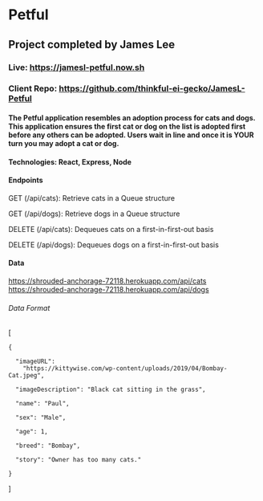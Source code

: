 # Petful
## Project completed by James Lee

### Live: https://jamesl-petful.now.sh
### Client Repo: https://github.com/thinkful-ei-gecko/JamesL-Petful

#### The Petful application resembles an adoption process for cats and dogs.  This application ensures the first cat or dog on the list is adopted first before any others can be adopted.  Users wait in line and once it is YOUR turn you may adopt a cat or dog.

#### Technologies: React, Express, Node

#### Endpoints
GET (/api/cats): Retrieve cats in a Queue structure

GET (/api/dogs): Retrieve dogs in a Queue structure

DELETE (/api/cats):  Dequeues cats on a first-in-first-out basis

DELETE (/api/dogs):  Dequeues dogs on a first-in-first-out basis

#### Data
https://shrouded-anchorage-72118.herokuapp.com/api/cats
https://shrouded-anchorage-72118.herokuapp.com/api/dogs

###### Data Format
  [

    {

      "imageURL":
        "https://kittywise.com/wp-content/uploads/2019/04/Bombay-Cat.jpeg",

      "imageDescription": "Black cat sitting in the grass",

      "name": "Paul",

      "sex": "Male",

      "age": 1,

      "breed": "Bombay",

      "story": "Owner has too many cats."

    }
    
  ]